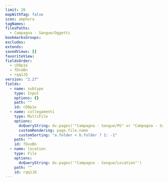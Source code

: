 ```yaml
---
limit: 20
mapWithTag: false
icon: amphora
tagNames:
filesPaths:
  - Campagna - Sangue/Oggetti
bookmarksGroups:
excludes:
extends:
savedViews: []
favoriteView:
fieldsOrder:
  - cD8p1e
  - fDvoBn
  - rqq1JQ
version: "2.27"
fields:
  - name: subtype
    type: Input
    options: {}
    path: ""
    id: cD8p1e
  - name: collegamenti
    type: MultiFile
    options:
      dvQueryString: dv.pages('"Campagna - Sangue/PG" or "Campagna - Sangue/PNG"')
      customRendering: page.file.name
      customSorting: "a.folder < b.folder ? 1: -1"
    path: ""
    id: fDvoBn
  - name: location
    type: File
    options:
      dvQueryString: dv.pages('"Campagna - Sangue/Location"')
    path: ""
    id: rqq1JQ
---
```

